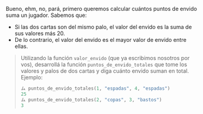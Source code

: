 Bueno, ehm, no, pará, primero queremos calcular cuántos puntos de envido suma un jugador. Sabemos que:

* Si las dos cartas son del mismo palo, el valor del envido es la suma de sus valores más 20.
* De lo contrario, el valor del envido es el mayor valor de envido entre ellas.

> Utilizando la función `valor_envido` (que ya escribimos nosotros por vos), desarrollá la función `puntos_de_envido_totales` que tome los valores y palos de dos cartas y diga cuánto envido suman en total. Ejemplo:
>
> ```python
> ム puntos_de_envido_totales(1, "espadas", 4, "espadas")
> 25
> ム puntos_de_envido_totales(2, "copas", 3, "bastos")
> 3
> ```
